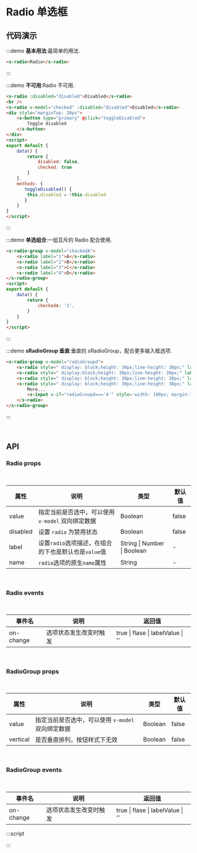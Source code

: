 # Radio 单选框

## 代码演示

:::demo
**基本用法**:最简单的用法.
```html
<s-radio>Radio</s-radio>
```
:::

:::demo
**不可用**:Radio 不可用.
```html
<s-radio :disabled="disabled">Disabled</s-radio>
<br />
<s-radio v-model="checked" :disabled="disabled">Disabled</s-radio>
<div style="marginTop: 20px">
    <s-button type="primary" @click="toggleDisabled">
        Toggle disabled
    </s-button>
</div>
<script>
export default {
    data() {
        return {
            disabled: false, 
            checked: true
        }
    },
    methods: {
       toggleDisabled() {
        this.disabled = !this.disabled
       }
    }
}
</script>
```
:::

:::demo
**单选组合**:一组互斥的 Radio 配合使用.
```html
<s-radio-group v-model="checkedA">
    <s-radio label="1">A</s-radio>
    <s-radio label="2">B</s-radio>
    <s-radio label="3">C</s-radio>
    <s-radio label="4">D</s-radio>
</s-radio-group>
<script>
export default {
    data() {
        return {
            checkedA: '1', 
        }
    }
}
</script>
```
:::

:::demo
**sRadioGroup 垂直**:垂直的 sRadioGroup，配合更多输入框选项.
```html
<s-radio-group v-model="radioGroupd">
    <s-radio style=" display: block;height: 30px;line-height: 30px;" label="1">Option A</s-radio>
    <s-radio style=" display:block;height: 30px;line-height: 30px;" label="2">Option B</s-radio>
    <s-radio style=" display: block;height: 30px;line-height: 30px;" label="3">Option C</s-radio>
    <s-radio style=" display: block;height: 30px;line-height: 30px;" label="4">
        More...
        <s-input v-if="radioGroupd==='4'" style='width: 100px; margin-left: 10px' />
    </s-radio>
</s-radio-group>
```
:::

<br/>

## API

### Radio props

<br/>

|  属性  | 说明  |  类型  |  默认值  |
|  ----  | ---- |  ----  |  ----   |
|  value  | 指定当前是否选中，可以使用 `v-model` 双向绑定数据 |  Boolean  |  false  |
|  disabled  | 设置 `radio` 为禁用状态  |  Boolean   |  false  |
|  label  | 设置<code>radio</code>选项描述，在组合的下也是默认也是<code>value</code>值  |  String \| Number \| Boolean  |  -  |
|  name  | `radio`选项的原生`name`属性  |  String  |  -  |

<br/>

### Radio events

<br/>

|  事件名 | 说明 |  返回值 |
|  ----   | ----  |  ----   |
| on-change  | 选项状态发生改变时触发 |  true \| flase \| labelValue \| ''  |

<br/>

### RadioGroup props

<br/>

|  属性  | 说明  |  类型  |  默认值  |
|  ----  | ---- |  ----  |  ----   |
|  value  | 指定当前是否选中，可以使用 `v-model` 双向绑定数据 |  Boolean  |  false  |
|  vertical  | 是否垂直排列，按钮样式下无效  |  Boolean   |  false  |

<br/>

### RadioGroup  events

<br/>

|  事件名 | 说明 |  返回值 |
|  ----   | ----  |  ----   |
| on-change  | 选项状态发生改变时触发 |  true \| flase \| labelValue \| ''  |

:::script
<script>
export default {
    data() {
        return {
          disabled: false, 
          checked: true,
          checkedA: '1', 
          radioGroupd:'1'
        }
    },
    methods: {
       toggleDisabled() {
        this.disabled = !this.disabled
       }
    }
}
</script>
:::